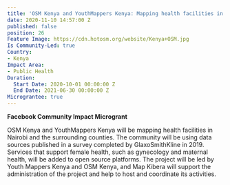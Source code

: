 ```yaml
---
title: 'OSM Kenya and YouthMappers Kenya: Mapping health facilities in Nairobi'
date: 2020-11-10 14:57:00 Z
published: false
position: 26
Feature Image: https://cdn.hotosm.org/website/Kenya+OSM.jpg
Is Community-Led: true
Country:
- Kenya
Impact Area:
- Public Health
Duration:
  Start Date: 2020-10-01 00:00:00 Z
  End Date: 2021-06-30 00:00:00 Z
Micrograntee: true
---
```


**Facebook Community Impact Microgrant**

OSM Kenya and YouthMappers Kenya will be mapping health facilities in Nairobi and the surrounding counties. The community will be using data sources published in a survey completed by GlaxoSmithKline in 2019. Services that support female health, such as gynecology and maternal health, will be added to open source platforms. The project will be led by Youth Mappers Kenya and OSM Kenya, and Map Kibera will support the administration of the project and help to host and coordinate its activities.